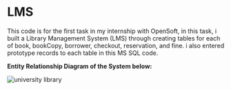 # LMS
This code is for the first task in my internship with OpenSoft, in this task, i built a Library Management System (LMS) through creating tables for each of book, bookCopy, borrower, checkout, reservation, and fine. i also entered prototype records to each table in this MS SQL code.

**Entity Relationship Diagram of the System below:**

![university library](https://user-images.githubusercontent.com/59648569/221879870-96218f3f-a0ce-4b06-ae0b-15a6c0718aa2.jpg)

